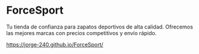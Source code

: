 ﻿# ForceSport

Tu tienda de confianza para zapatos deportivos de alta calidad. Ofrecemos las mejores marcas con precios competitivos y envío rápido.

https://jorge-240.github.io/ForceSport/
